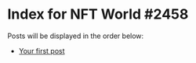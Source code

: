 # Index for NFT World #2458
Posts will be displayed in the order below:

- [Your first post](./001-first.md)

